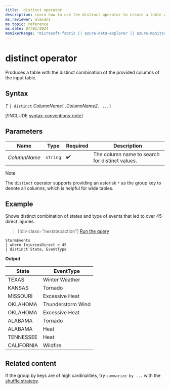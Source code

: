```yaml
---
title:  distinct operator
description: Learn how to use the distinct operator to create a table with the distinct combination of the columns of the input table.
ms.reviewer: alexans
ms.topic: reference
ms.date: 07/01/2024
monikerRange: "microsoft-fabric || azure-data-explorer || azure-monitor || microsoft-sentinel || azure-resource-graph"
---
```

# distinct operator

Produces a table with the distinct combination of the provided columns of the input table.

## Syntax

*T* `| distinct` *ColumnName*`[,`*ColumnName2*`, ...]`

[!INCLUDE [syntax-conventions-note](../includes/syntax-conventions-note.md)]

## Parameters

| Name | Type | Required | Description |
|--|--|--|--|
| *ColumnName*| `string` |  :heavy_check_mark:| The column name to search for distinct values. |

> [!NOTE]
> The `distinct` operator supports providing an asterisk `*` as the group key to denote all columns, which is helpful for wide tables.

## Example

Shows distinct combination of states and type of events that led to over 45 direct injuries.

> [!div class="nextstepaction"]
> <a href="https://dataexplorer.azure.com/clusters/help/databases/Samples?query=H4sIAAAAAAAAAwsuyS/KdS1LzSsp5uWqUSjPSC1KVfDMyyotykwtdsksSk0uUbBTMDEFSaZkFpdk5gEFgksSS1J1FMDaQioLUgH0ldkdRQAAAA==" target="_blank">Run the query</a>

```kusto
StormEvents
| where InjuriesDirect > 45
| distinct State, EventType
```

**Output**

|State|EventType|
|--|--|
|TEXAS|Winter Weather|
|KANSAS|Tornado|
|MISSOURI|Excessive Heat|
|OKLAHOMA|Thunderstorm Wind|
|OKLAHOMA|Excessive Heat|
|ALABAMA|Tornado|
|ALABAMA|Heat|
|TENNESSEE|Heat|
|CALIFORNIA|Wildfire|

## Related content

If the group by keys are of high cardinalities, try `summarize by ...` with the [shuffle strategy](shuffle-query.md).
